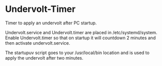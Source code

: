 # Undervolt-Timer

Timer to apply an undervolt after PC startup. 

Undervolt.service and Undervolt.timer are placed in /etc/systemd/system.
Enable Undervolt.timer so that on startup it will countdown 2 minutes and then activate undervolt.service.

The startupuv script goes to your /usr/local/bin location and is used to apply the undervolt after two minutes.

